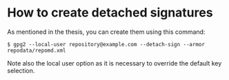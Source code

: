 # How to create detached signatures

As mentioned in the thesis, you can create them using this command:
```
$ gpg2 --local-user repository@example.com --detach-sign --armor repodata/repomd.xml
```
Note also the local user option as it is necessary to override the default key selection.
